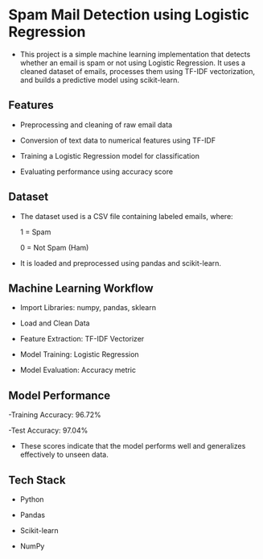 # Spam Mail Detection using Logistic Regression
- This project is a simple machine learning implementation that detects whether an email is spam or not using Logistic Regression. It uses a cleaned dataset of emails, processes them using TF-IDF vectorization, and builds a predictive model using scikit-learn.

## Features
- Preprocessing and cleaning of raw email data

- Conversion of text data to numerical features using TF-IDF

- Training a Logistic Regression model for classification

- Evaluating performance using accuracy score

## Dataset
- The dataset used is a CSV file containing labeled emails, where:

  1 = Spam

  0 = Not Spam (Ham)

- It is loaded and preprocessed using pandas and scikit-learn.

## Machine Learning Workflow
- Import Libraries: numpy, pandas, sklearn

- Load and Clean Data

- Feature Extraction: TF-IDF Vectorizer

- Model Training: Logistic Regression

- Model Evaluation: Accuracy metric

##  Model Performance
-Training Accuracy: 96.72%

-Test Accuracy: 97.04%

- These scores indicate that the model performs well and generalizes effectively to unseen data.

## Tech Stack
- Python

- Pandas

- Scikit-learn

- NumPy

